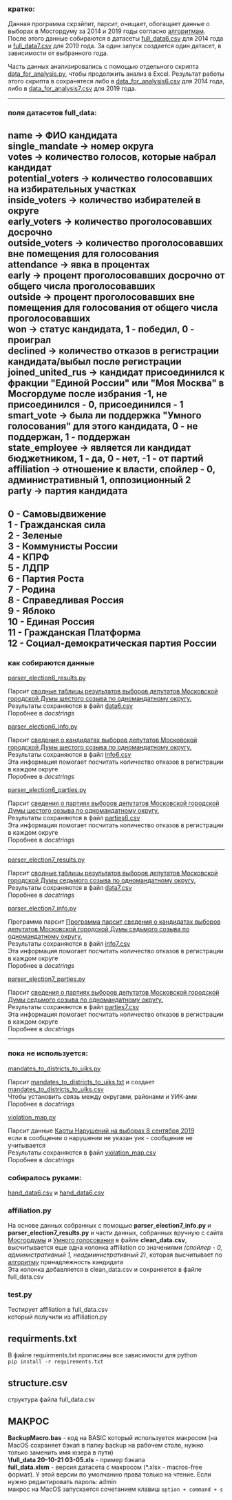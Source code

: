 ### кратко:

Данная программа скрэйпит, парсит, очищает, обогащает данные о выборах в Мосгордуму за 2014 и 2019 годы согласно [алгоритмам](https://miro.com/app/board/o9J_lqoY7Ww=/?invite_link_id=822385482583). После этого данные собираются в датасеты [full_data6.csv](https://github.com/blueflyingpanda/ElectionsResearch/blob/main/mosgorduma/full_data6.csv) для 2014 года и [full_data7.csv](https://github.com/blueflyingpanda/ElectionsResearch/blob/main/mosgorduma/full_data7.csv) для 2019 года. За один запуск создается один датасет, в зависимости от выбранного года.

Часть данных анализировались с помощью отдельного скрипта [data_for_analysis.py](https://github.com/blueflyingpanda/ElectionsResearch/blob/main/mosgorduma/data_for_analysis.py), чтобы продолжить анализ в Excel. Результат работы этого скрипта в сохранятеся либо в [data_for_analysis6.csv]() для 2014 года, либо в [data_for_analysis7.csv]() для 2019 года.

---

### поля датасетов full_data:

**name** -> ФИО кандидата <br/>
**single_mandate** -> номер округа <br/>
**votes** -> количество голосов, которые набрал кандидат <br/>
**potential_voters** -> количество голосовавших на избирательных участках <br/>
**inside_voters** -> количество избирателей в округе <br/>
**early_voters** -> количество проголосовавших досрочно <br/>
**outside_voters** -> количество проголосовавших вне помещения для голосования <br/>
**attendance** -> явка в процентах <br/>
**early** -> процент проголосовавших досрочно от общего числа проголосовавших <br/>
**outside** -> процент проголосовавших вне помещения для голосования от общего числа проголосовавших <br/>
**won** -> статус кандидата, 1 - победил, 0 - проиграл <br/>
**declined** -> количество отказов в регистрации кандидата/выбыл после регистрации <br/>
**joined_united_rus** -> кандидат присоединился к фракции "Единой России" или "Моя Москва" в Мосгордуме после избрания -1, не присоединился - 0, присоединился - 1 <br/>
**smart_vote** -> была ли поддержка "Умного голосования" для этого кандидата, 0 - не поддержан, 1 - поддержан <br/>
**state_employee** -> является ли кандидат бюджетником, 1 - да, 0 - нет, -1 - от партий <br/>
**affiliation** -> отношение к власти, спойлер - 0, административный 1, оппозиционный 2 <br/>
**party** -> партия кандидата <br/>
---
0 - Самовыдвижение <br/> 
1 - Гражданская сила <br/>
2 - Зеленые <br/>
3 - Коммунисты России <br/>
4 - КПРФ <br/>
5 - ЛДПР <br/>
6 - Партия Роста <br/>
7 - Родина <br/>
8 - Справедливая Россия <br/>
9 - Яблоко <br/>
10 - Единая Россия <br/>
11 - Гражданская Платформа <br/>
12 - Социал-демократическая партия России <br/>
---
### как собираются данные

[parser_election6_results.py](https://github.com/blueflyingpanda/ElectionsResearch/blob/main/mosgorduma/parser_election6_results.py)

Парсит [сводные таблицы результатов выборов депутатов Московской городской Думы шестого созыва по
одномандатному округу.](http://www.moscow-city.vybory.izbirkom.ru/region/region/moscow-city?action=show&root=1&tvd=27720001539819&vrn=27720001539308&region=77&global=null&sub_region=77&prver=0&pronetvd=null&cuiknum=null&type=424) <br/>
Результаты сохраняются в файл [data6.csv](https://github.com/blueflyingpanda/ElectionsResearch/blob/main/mosgorduma/data6.csv) <br/>
Поробнее в _docstrings_ <br/>

[parser_election6_info.py]()

Парсит [сведения о кандидатах выборов депутатов Московской городской Думы шестого созыва по
одномандатному округу.](http://www.moscow-city.vybory.izbirkom.ru/region/region/moscow-city?action=show&root=1&tvd=27720001539819&vrn=27720001539308&region=77&global=&sub_region=77&prver=0&pronetvd=null&vibid=27720001539308&type=220) <br/>
Результаты сохраняются в файл [info6.csv]() <br/>
Эта информация помогает посчитать количество отказов в регистрации в каждом округе <br/>
Поробнее в _docstrings_ <br/>

[parser_election6_parties.py]()

Парсит [сведения о партиях выборов депутатов Московской городской Думы шестого созыва по
одномандатному округу.](http://www.moscow-city.vybory.izbirkom.ru/region/region/moscow-city?action=show&root=1&tvd=27720001539819&vrn=27720001539308&region=77&global=&sub_region=77&prver=0&pronetvd=null&vibid=27720001539308&type=220) <br/>
Результаты сохраняются в файл [parties6.csv]() <br/>
Эта информация помогает посчитать количество отказов в регистрации в каждом округе <br/>
Поробнее в _docstrings_ <br/>

---
[parser_election7_results.py]()

Парсит [сводные таблицы результатов выборов депутатов Московской городской Думы седьмого созыва по
одномандатному округу.](http://www.moscow-city.vybory.izbirkom.ru/region/izbirkom?action=show&root=1&tvd=27720002327741&vrn=27720002327736&prver=0&pronetvd=null&region=77&sub_region=77&type=424&report_mode=null) <br/>
Результаты сохраняются в файл [data7.csv]() <br/>
Поробнее в _docstrings_ <br/>

[parser_election7_info.py]()

Программа парсит [Программа парсит сведения о кандидатах выборов депутатов Московской городской Думы седьмого созыва по
одномандатному округу.](http://www.moscow-city.vybory.izbirkom.ru/region/izbirkom?action=show&root=1&tvd=27720002327741&vrn=27720002327736&prver=0&pronetvd=null&region=77&sub_region=77&type=424&report_mode=null) <br/>
Результаты сохраняются в файл [info7.csv]() <br/>
Эта информация помогает посчитать количество отказов в регистрации в каждом округе <br/>
Поробнее в _docstrings_ <br/>

[parser_election7_parties.py]()

Парсит [сведения о партиях выборов депутатов Московской городской Думы седьмого созыва по
одномандатному округу.](http://www.moscow-city.vybory.izbirkom.ru/region/izbirkom?action=show&root=1&tvd=27720002327741&vrn=27720002327736&prver=0&pronetvd=null&region=77&sub_region=77&type=220&vibid=27720002327736&report_mode=null) <br/>
Результаты сохраняются в файл [parties7.csv]() <br/>
Эта информация помогает посчитать количество отказов в регистрации в каждом округе <br/>
Поробнее в _docstrings_ <br/>

---

### пока не используется:

[mandates_to_districts_to_uiks.py]()

Парсит [mandates_to_districts_to_uiks.txt]() и создает [mandates_to_districts_to_uiks.csv]() <br/>
Чтобы установить связь между округами, районами и УИК-ами <br/>
Поробнее в _docstrings_ <br/>

[violation_map.py]()

Парсит данные [Карты Нарушений на выборах 8 сентября 2019](https://www.kartanarusheniy.org/2019-09-08/s/3928382754) <br/>
если в сообщении о нарушении не указан уик - сообщение не учитывается <br/>
Результаты сохраняются в файл [violation_map.csv]() <br/>
Поробнее в _docstrings_ <br/>

### собиралось руками:

[hand_data6.csv]() и [hand_data6.csv]()

### affiliation.py

На основе данных собранных с помощью **parser_election7_info.py** и **parser_election7_results.py** и части данных,
собранных вручную с сайта [Мосгордумы](https://duma.mos.ru/ru/) и [Умного голосования](http://web.archive.org/web/20190829180251/https:/msk.vote/) в файле **clean_data.csv**, высчитывается еще одна колонка affiliation со значениями _(спойлер - 0,
административный 1, неадминистративный 2)_, которая высчитывает по [алгоритму](https://miro.com/app/board/o9J_lqoY7Ww=/)
принадлежность кандидата <br/>
Эта колонка добавляется в clean_data.csv и сохраняется в файле full_data.csv <br/>

### test.py

Тестирует affiliation в full_data.csv <br/>
который получили из affiliation.py <br/>


## requirments.txt 

В файле requirments.txt прописаны все зависимости для python <br/>
`pip install -r requirements.txt`

## structure.csv

структура файла full_data.csv <br/>

## МАКРОС
**BackupMacro.bas** - код на BASIC который используется макросом (на MacOS сохраняет бэкап в папку backup на рабочем столе, нужно только заменить имя юзера в пути) <br/>
**\full_data 20-10-21 03-05.xls** - пример бэкапа <br/>
**full_data.xlsm** - версия датасета с макросом (*.xlsx - macros-free формат). У этой версии по умолчанию права только на чтение. Если нужно редактировать пароль: admin <br/>
макрос на MacOS запускается сочетанием клавиш `option + command + s`